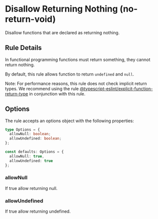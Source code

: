 # Disallow Returning Nothing (no-return-void)

Disallow functions that are declared as returning nothing.

## Rule Details

In functional programming functions must return something, they cannot return nothing.

By default, this rule allows function to return `undefined` and `null`.

Note: For performance reasons, this rule does not check implicit return types. We recommend using the rule [@typescript-eslint/explicit-function-return-type](https://github.com/typescript-eslint/typescript-eslint/blob/master/packages/eslint-plugin/docs/rules/explicit-function-return-type.md) in conjunction with this rule.

## Options

The rule accepts an options object with the following properties:

```ts
type Options = {
  allowNull: boolean;
  allowUndefined: boolean;
};

const defaults: Options = {
  allowNull: true,
  allowUndefined: true
};
```

### allowNull

If true allow returning null.

### allowUndefined

If true allow returning undefined.
